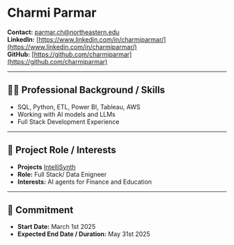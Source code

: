 # Charmi Parmar

**Contact:** parmar.ch@northeastern.edu  
**LinkedIn:** [https://www.linkedin.com/in/charmiparmar/](https://www.linkedin.com/in/charmiparmar/)  
**GitHub:** [https://github.com/charmiparmar](https://github.com/charmiparmar)  

---

## 👩‍💻 Professional Background / Skills

- SQL, Python, ETL, Power BI, Tableau, AWS  
- Working with AI models and LLMs 
- Full Stack Development Experience    

---

## 🧠 Project Role / Interests
- **Projects** [IntelliSynth](https://github.com/charmiparmar/Humanitarians_AI/tree/main/Projects/IntelliSynth)
- **Role:** Full Stack/ Data Enigneer  
- **Interests:** AI agents for Finance and Education

---

## 📅 Commitment

- **Start Date:** March 1st 2025  
- **Expected End Date / Duration:** May 31st 2025 